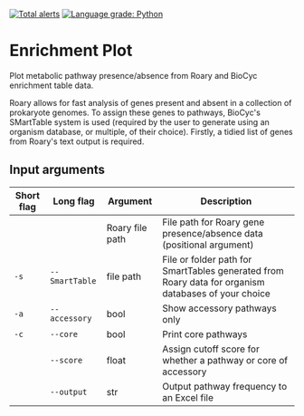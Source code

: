 [![Total alerts](https://img.shields.io/lgtm/alerts/g/CaileanCarter/Pathway-Mapper.svg?logo=lgtm&logoWidth=18)](https://lgtm.com/projects/g/CaileanCarter/Pathway-Mapper/alerts/)
[![Language grade: Python](https://img.shields.io/lgtm/grade/python/g/CaileanCarter/Pathway-Mapper.svg?logo=lgtm&logoWidth=18)](https://lgtm.com/projects/g/CaileanCarter/Pathway-Mapper/context:python)
# Enrichment Plot

Plot metabolic pathway presence/absence from Roary and BioCyc enrichment table data. 

Roary allows for fast analysis of genes present and absent in a collection of prokaryote genomes. To assign these genes to pathways, BioCyc's SMartTable system is used (required by the user to generate using an organism database, or multiple, of their choice). Firstly, a tidied list of genes from Roary's text output is required.



## Input arguments

Short flag | Long flag | Argument | Description
--- | --- | --- | --- 
 | | | Roary file path| File path for Roary gene presence/absence data (positional argument)
`-s` | `--SmartTable` | file path | File or folder path for SmartTables generated from Roary data for organism databases of your choice
`-a` | `--accessory` | bool | Show accessory pathways only
`-c` | `--core` | bool | Print core pathways
 | | `--score` | float |Assign cutoff score for whether a pathway or core of accessory
 | | `--output` | str|  Output pathway frequency to an Excel file
 

